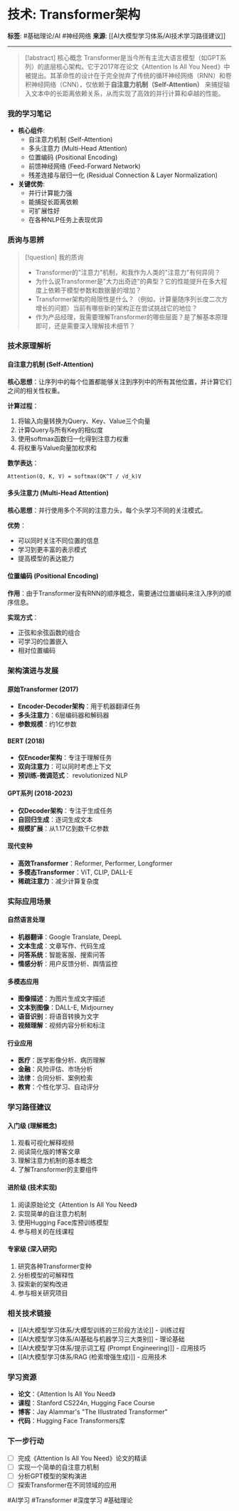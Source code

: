 # 技术: Transformer架构

**标签**: #基础理论/AI #神经网络
**来源**: [[AI大模型学习体系/AI技术学习路径建议]]

---

> [!abstract] 核心概念
> Transformer是当今所有主流大语言模型（如GPT系列）的底层核心架构。它于2017年在论文《Attention Is All You Need》中被提出。其革命性的设计在于完全抛弃了传统的循环神经网络（RNN）和卷积神经网络（CNN），仅依赖于**自注意力机制（Self-Attention）** 来捕捉输入文本中的长距离依赖关系，从而实现了高效的并行计算和卓越的性能。

### 我的学习笔记
- **核心组件**:
    - 自注意力机制 (Self-Attention)
    - 多头注意力 (Multi-Head Attention)
    - 位置编码 (Positional Encoding)
    - 前馈神经网络 (Feed-Forward Network)
    - 残差连接与层归一化 (Residual Connection & Layer Normalization)
- **关键优势**:
    - 并行计算能力强
    - 能捕捉长距离依赖
    - 可扩展性好
    - 在各种NLP任务上表现优异

### 质询与思辨
> [!question] 我的质询
> - Transformer的"注意力"机制，和我作为人类的"注意力"有何异同？
> - 为什么说Transformer是"大力出奇迹"的典型？它的性能提升在多大程度上依赖于模型参数和数据量的增加？
> - Transformer架构的局限性是什么？（例如，计算量随序列长度二次方增长的问题）当前有哪些新的架构正在尝试挑战它的地位？
> - 作为产品经理，我需要理解Transformer的哪些层面？是了解基本原理即可，还是需要深入理解技术细节？

### 技术原理解析

#### 自注意力机制 (Self-Attention)
**核心思想**：让序列中的每个位置都能够关注到序列中的所有其他位置，并计算它们之间的相关性权重。

**计算过程**：
1. 将输入向量转换为Query、Key、Value三个向量
2. 计算Query与所有Key的相似度
3. 使用softmax函数归一化得到注意力权重
4. 将权重与Value向量加权求和

**数学表达**：
```
Attention(Q, K, V) = softmax(QK^T / √d_k)V
```

#### 多头注意力 (Multi-Head Attention)
**核心思想**：并行使用多个不同的注意力头，每个头学习不同的关注模式。

**优势**：
- 可以同时关注不同位置的信息
- 学习到更丰富的表示模式
- 提高模型的表达能力

#### 位置编码 (Positional Encoding)
**作用**：由于Transformer没有RNN的顺序概念，需要通过位置编码来注入序列的顺序信息。

**实现方式**：
- 正弦和余弦函数的组合
- 可学习的位置嵌入
- 相对位置编码

### 架构演进与发展

#### 原始Transformer (2017)
- **Encoder-Decoder架构**：用于机器翻译任务
- **多头注意力**：6层编码器和解码器
- **参数规模**：约1亿参数

#### BERT (2018)
- **仅Encoder架构**：专注于理解任务
- **双向注意力**：可以同时考虑上下文
- **预训练-微调范式**： revolutionized NLP

#### GPT系列 (2018-2023)
- **仅Decoder架构**：专注于生成任务
- **自回归生成**：逐词生成文本
- **规模扩展**：从1.17亿到数千亿参数

#### 现代变种
- **高效Transformer**：Reformer, Performer, Longformer
- **多模态Transformer**：ViT, CLIP, DALL-E
- **稀疏注意力**：减少计算复杂度

### 实际应用场景

#### 自然语言处理
- **机器翻译**：Google Translate, DeepL
- **文本生成**：文章写作、代码生成
- **问答系统**：智能客服、搜索问答
- **情感分析**：用户反馈分析、舆情监控

#### 多模态应用
- **图像描述**：为图片生成文字描述
- **文本到图像**：DALL-E, Midjourney
- **语音识别**：将语音转换为文字
- **视频理解**：视频内容分析和标注

#### 行业应用
- **医疗**：医学影像分析、病历理解
- **金融**：风险评估、市场分析
- **法律**：合同分析、案例检索
- **教育**：个性化学习、自动评分

### 学习路径建议

#### 入门级 (理解概念)
1. 观看可视化解释视频
2. 阅读简化版的博客文章
3. 理解注意力机制的基本概念
4. 了解Transformer的主要组件

#### 进阶级 (技术实现)
1. 阅读原始论文《Attention Is All You Need》
2. 实现简单的自注意力机制
3. 使用Hugging Face库预训练模型
4. 参与相关的在线课程

#### 专家级 (深入研究)
1. 研究各种Transformer变种
2. 分析模型的可解释性
3. 探索新的架构改进
4. 参与相关研究项目

### 相关技术链接
- [[AI大模型学习体系/大模型训练的三阶段方法论]] - 训练过程
- [[AI大模型学习体系/AI基础与机器学习三大类别]] - 理论基础
- [[AI大模型学习体系/提示词工程 (Prompt Engineering)]] - 应用技巧
- [[AI大模型学习体系/RAG (检索增强生成)]] - 应用技术

### 学习资源
- **论文**：《Attention Is All You Need》
- **课程**：Stanford CS224n, Hugging Face Course
- **博客**：Jay Alammar's "The Illustrated Transformer"
- **代码**：Hugging Face Transformers库

### 下一步行动
- [ ] 完成《Attention Is All You Need》论文的精读
- [ ] 实现一个简单的自注意力机制
- [ ] 分析GPT模型的架构演进
- [ ] 探索Transformer在不同领域的应用

#AI学习 #Transformer #深度学习 #基础理论